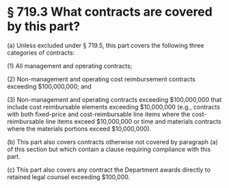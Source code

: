 # § 719.3   What contracts are covered by this part?

(a) Unless excluded under § 719.5, this part covers the following three categories of contracts:


(1) All management and operating contracts;


(2) Non-management and operating cost reimbursement contracts exceeding $100,000,000; and


(3) Non-management and operating contracts exceeding $100,000,000 that include cost reimbursable elements exceeding $10,000,000 (e.g., contracts with both fixed-price and cost-reimbursable line items where the cost-reimbursable line items exceed $10,000,000 or time and materials contracts where the materials portions exceed $10,000,000).


(b) This part also covers contracts otherwise not covered by paragraph (a) of this section but which contain a clause requiring compliance with this part.


(c) This part also covers any contract the Department awards directly to retained legal counsel exceeding $100,000.




